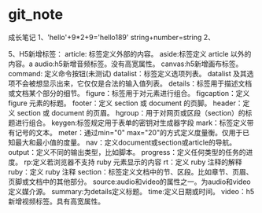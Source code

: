 # git_note
成长笔记
1、'hello'+9*2+9='hello189'
string+number=string
2、


5、H5新增标签：
article: 标签定义外部的内容。
aside:标签定义 article 以外的内容。a
audio:h5新增音频标签。没有高宽属性。
canvas:h5新增画布标签。
command: 定义命令按钮(未测试)
datalist：标签定义选项列表。
datalist 及其选项不会被想显示出来，它仅仅是合法的输入值列表。
details：标签用于描述文档或文档某个部分的细节。
figure：标签用于对元素进行组合。
figcaption：定义 figure 元素的标题。
footer：定义 section 或 document 的页脚。
header：定义 section 或 document 的页眉。
hgroup：用于对网页或区段（section）的标题进行组合。
keygen:标签规定用于表单的密钥对生成器字段
mark：标签定义带有记号的文本。
meter：通过min="0" max="20"的方式定义度量衡。仅用于已知最大和最小值的度量。
nav：定义document或section或article的导航。
output：定义不同的输出类型，比如脚本。
progress：定义任何类型的任务的进度。
rp:定义若浏览器不支持 ruby 元素显示的内容
rt：定义 ruby 注释的解释
ruby：定义 ruby 注释
section：标签定义文档中的节、区段。比如章节、页眉、页脚或文档中的其他部分。
source:audio和video的属性之一。为audio和video定义媒介源。
summary:为details定义标题。
time:定义日期或时间。
video：h5新增视频标签。具有高宽属性。
